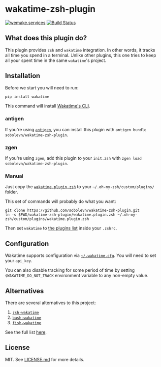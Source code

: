 # wakatime-zsh-plugin

[![wemake.services](https://img.shields.io/badge/style-wemake.services-green.svg?label=&logo=data%3Aimage%2Fpng%3Bbase64%2CiVBORw0KGgoAAAANSUhEUgAAABAAAAAQCAMAAAAoLQ9TAAAABGdBTUEAALGPC%2FxhBQAAAAFzUkdCAK7OHOkAAAAbUExURQAAAAAAAAAAAAAAAAAAAAAAAAAAAAAAAP%2F%2F%2F5TvxDIAAAAIdFJOUwAjRA8xXANAL%2Bv0SAAAADNJREFUGNNjYCAIOJjRBdBFWMkVQeGzcHAwksJnAPPZGOGAASzPzAEHEGVsLExQwE7YswCb7AFZSF3bbAAAAABJRU5ErkJggg%3D%3D)](http://wemake.services) [![Build Status](https://img.shields.io/travis/sobolevn/wakatime-zsh-plugin/master.svg)](https://travis-ci.org/sobolevn/wakatime-zsh-plugin)


## What does this plugin do?

This plugin provides `zsh` and `wakatime` integration. In other words, it tracks all time you spend in a terminal. Unlike other plugins, this one tries to keep all your spent time in the same `wakatime`'s project.


## Installation

Before we start you will need to run:

```bash
pip install wakatime
```

This command will install [Wakatime's CLI](https://github.com/wakatime/wakatime).

### antigen

If you're using [`antigen`](https://github.com/zsh-users/antigen), you can install this plugin with `antigen bundle sobolevn/wakatime-zsh-plugin`.

### zgen

If you're using `zgen`, add this plugin to your `init.zsh` with `zgen load sobolevn/wakatime-zsh-plugin`.

### Manual

Just copy the [`wakatime.plugin.zsh`](/wakatime.plugin.zsh) to your `~/.oh-my-zsh/custom/plugins/` folder.

This set of commands will probably do what you want:

```shell
git clone https://github.com/sobolevn/wakatime-zsh-plugin.git
ln -s $PWD/wakatime-zsh-plugin/wakatime.plugin.zsh ~/.oh-my-zsh/custom/plugins/wakatime.plugin.zsh
```

Then set `wakatime` to [the plugins list](https://github.com/robbyrussell/oh-my-zsh/wiki/External-plugins) inside your `.zshrc`.


## Configuration

Wakatime supports configuration via [`~/.wakatime.cfg`](https://github.com/wakatime/wakatime#configuring). You will need to set your `api_key`.

You can also disable tracking for some period of time by setting `$WAKATIME_DO_NOT_TRACK` environment variable to any non-empty value.


## Alternatives

There are several alternatives to this project:

1. [`zsh-wakatime`](https://github.com/wbingli/zsh-wakatime/blob/master/zsh-wakatime.plugin.zsh)
2. [`bash-wakatime`](https://github.com/gjsheep/bash-wakatime)
3. [`fish-wakatime`](https://github.com/Cyber-Duck/fish-wakatime)

See the full list [here](https://wakatime.com/terminal).


## License

MIT. See [LICENSE.md](https://github.com/sobolevn/wakatime-zsh-plugin/blob/master/LICENSE.md) for more details.
